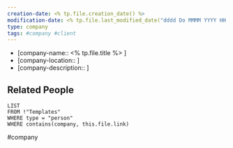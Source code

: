 ```yaml
---
creation-date: <% tp.file.creation_date() %> 
modification-date: <% tp.file.last_modified_date("dddd Do MMMM YYYY HH:mm:ss") %>
type: company
tags: #company #client
---	 
```


- [company-name:: <% tp.file.title %>  ]
- [company-location:: ]
- [company-description:: ]


## Related People
```dataview 
LIST
FROM !"Templates"
WHERE type = "person"
WHERE contains(company, this.file.link) 
```


#company